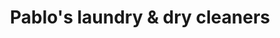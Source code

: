 ---
title: "Pablo's laundry & dry cleaners"
url: /birmingham/pablos-laundry-and-dry-cleaners/
shop: laundry
---